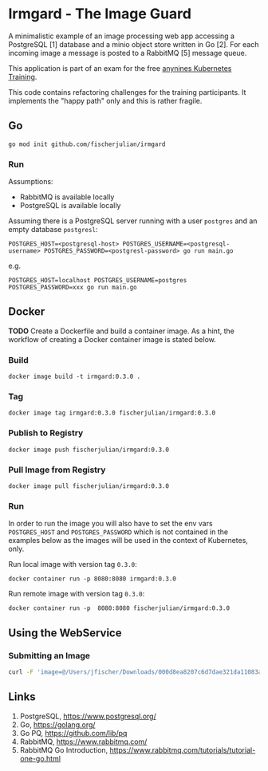 # Irmgard - The Image Guard

A minimalistic example of an image processing web app accessing a PostgreSQL [1] database and a minio object store written in Go [2]. For each incoming image a message is posted to a RabbitMQ [5] message queue.

This application is part of an exam for the free [anynines Kubernetes Training](https://learn.kubernetes.anynines.com/).

This code contains refactoring challenges for the training participants.
It implements the "happy path" only and this is rather fragile.

## Go

    go mod init github.com/fischerjulian/irmgard

### Run

Assumptions:

* RabbitMQ is available locally
* PostgreSQL is available locally

Assuming there is a PostgreSQL server running with a user `postgres` and an empty database `postgresl`:

    POSTGRES_HOST=<postgresql-host> POSTGRES_USERNAME=<postgresql-username> POSTGRES_PASSWORD=<postgresl-password> go run main.go

e.g.

    POSTGRES_HOST=localhost POSTGRES_USERNAME=postgres POSTGRES_PASSWORD=xxx go run main.go

## Docker

**TODO** Create a Dockerfile and build a container image. As a hint, the workflow of creating a Docker container image is stated below.

### Build

    docker image build -t irmgard:0.3.0 .

### Tag

    docker image tag irmgard:0.3.0 fischerjulian/irmgard:0.3.0

### Publish to Registry

    docker image push fischerjulian/irmgard:0.3.0                                   

### Pull Image from Registry

    docker image pull fischerjulian/irmgard:0.3.0

### Run
In order to run the image you will also have to set the env vars `POSTGRES_HOST` and `POSTGRES_PASSWORD` which is not contained in the examples below as the images will be used in the context of Kubernetes, only.

Run local image with version tag `0.3.0`:

    docker container run -p 8080:8080 irmgard:0.3.0

Run remote image with version tag `0.3.0`:

    docker container run -p  8080:8080 fischerjulian/irmgard:0.3.0

## Using the WebService

### Submitting an Image

```bash
curl -F 'image=@/Users/jfischer/Downloads/000d8ea8207c6d7dae321da11083a312.jpg' localhost:8080
```

## Links

1. PostgreSQL, https://www.postgresql.org/
2. Go, https://golang.org/
3. Go PQ, https://github.com/lib/pq
4. RabbitMQ, https://www.rabbitmq.com/
5. RabbitMQ Go Introduction, https://www.rabbitmq.com/tutorials/tutorial-one-go.html